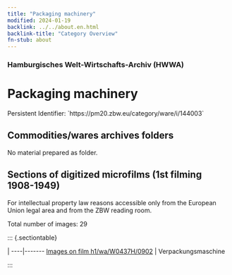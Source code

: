 ```yaml
---
title: "Packaging machinery"
modified: 2024-01-19
backlink: ../../about.en.html
backlink-title: "Category Overview"
fn-stub: about
---
```


### Hamburgisches Welt-Wirtschafts-Archiv (HWWA)

# Packaging machinery

<div class="hint">Persistent Identifier: `https://pm20.zbw.eu/category/ware/i/144003`</div>







## Commodities/wares archives folders





No material prepared as folder.



<a id="filmsections" />

## Sections of digitized microfilms (1st filming 1908-1949)

<p>For intellectual property law reasons accessible only from the European Union legal area and from the ZBW reading room.</p>



<p>Total number of images: 29</p>




::: {.sectiontable}

 | 
----|-------
<a class="btn" href="https://pm20.zbw.eu/film/h1/wa/W0437H/0902" rel="nofollow">Images on film h1/wa/W0437H/0902</a> | Verpackungsmaschine


:::
















